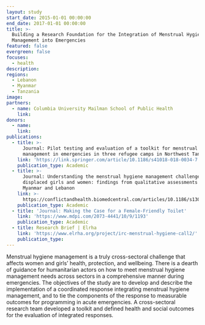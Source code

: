 ```yaml
---
layout: study
start_date: 2015-01-01 00:00:00
end_date: 2017-01-01 00:00:00
title: >-
  Building a Research Foundation for the Integration of Menstrual Hygiene
  Management into Emergencies
featured: false
evergreen: false
focuses:
  - health
description:
regions:
  - Lebanon
  - Myanmar
  - Tanzania
image:
partners:
  - name: Columbia University Mailman School of Public Health
    link:
donors:
  - name:
    link:
publications:
  - title: >-
      Journal: Pilot testing and evaluation of a toolkit for menstrual hygiene
      management in emergencies in three refugee camps in Northwest Tanzania
    link: 'https://link.springer.com/article/10.1186/s41018-018-0034-7'
    publication_type: Academic
  - title: >-
      Journal: Understanding the menstrual hygiene management challenges facing
      displaced girls and women: findings from qualitative assessments in
      Myanmar and Lebanon
    link: >-
      https://conflictandhealth.biomedcentral.com/articles/10.1186/s13031-017-0121-1
    publication_type: Academic
  - title: 'Journal: Making the Case for a Female-Friendly Toilet'
    link: 'https://www.mdpi.com/2073-4441/10/9/1193'
    publication_type: Academic
  - title: Research Brief | Elrha
    link: 'https://www.elrha.org/project/irc-menstrual-hygiene-call2/'
    publication_type:
---
```


Menstrual hygiene management is a truly cross-sectoral challenge that affects women and girls’ health, protection, and wellbeing. There is a dearth of guidance for humanitarian actors on how to meet menstrual hygiene management needs across sectors in a comprehensive manner during emergencies. The objectives of the study are to develop and describe the implementation of a coordinated response integrating menstrual hygiene management, and to tie the components of the response to measurable outcomes for programming in acute emergencies. A cross-sectoral research team developed a toolkit and defined health and social outcomes for the evaluation of integrated responses.
